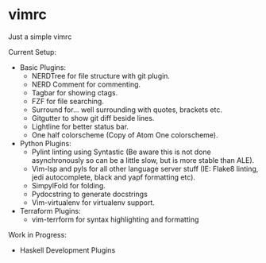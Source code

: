 # vimrc
Just a simple vimrc

Current Setup: 
  - Basic Plugins:
      - NERDTree for file structure with git plugin.
      - NERD Comment for commenting.
      - Tagbar for showing ctags.
      - FZF for file searching.
      - Surround for... well surrounding with quotes, brackets etc.
      - Gitgutter to show git diff beside lines.
      - Lightline for better status bar.
      - One half colorscheme (Copy of Atom One colorscheme).
  - Python Plugins:
      - Pylint linting using Syntastic (Be aware this is not done asynchronously so can be a little slow, but is more stable than ALE).
      - Vim-lsp and pyls for all other language server stuff (IE: Flake8 linting, jedi autocomplete, black and yapf formatting etc).
      - SimpylFold for folding.
      - Pydocstring to generate docstrings
      - Vim-virtualenv for virtualenv support.
  - Terraform Plugins:
      - vim-terrform for syntax highlighting and formatting
   
Work in Progress:
  - Haskell Development Plugins
